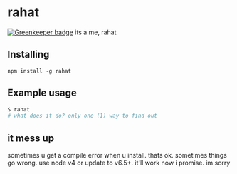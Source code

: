 # rahat

[![Greenkeeper badge](https://badges.greenkeeper.io/rahatarmanahmed/rahat.svg)](https://greenkeeper.io/)
its a me, rahat

## Installing
`npm install -g rahat`

## Example usage
```sh
$ rahat
# what does it do? only one (1) way to find out
```

## it mess up

sometimes u get a compile error when u install. thats ok. sometimes things go wrong. use node v4 or update to v6.5+. it'll work now i promise. im sorry
